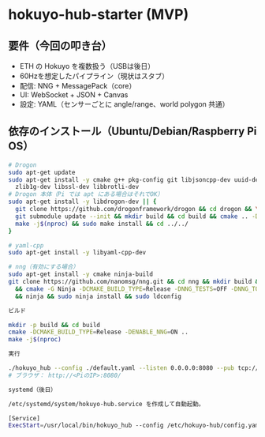 # hokuyo-hub-starter (MVP)

## 要件（今回の叩き台）
- ETH の Hokuyo を複数扱う（USBは後日）
- 60Hzを想定したパイプライン（現状はスタブ）
- 配信: NNG + MessagePack（core）
- UI: WebSocket + JSON + Canvas
- 設定: YAML（センサーごとに angle/range、world polygon 共通）

## 依存のインストール（Ubuntu/Debian/Raspberry Pi OS）
```bash
# Drogon
sudo apt-get update
sudo apt-get install -y cmake g++ pkg-config git libjsoncpp-dev uuid-dev \
  zlib1g-dev libssl-dev libbrotli-dev
# Drogon 本体（Pi では apt にある場合はそれでOK）
sudo apt-get install -y libdrogon-dev || {
  git clone https://github.com/drogonframework/drogon && cd drogon && \
  git submodule update --init && mkdir build && cd build && cmake .. -DCMAKE_BUILD_TYPE=Release && \
  make -j$(nproc) && sudo make install && cd ../../
}

# yaml-cpp
sudo apt-get install -y libyaml-cpp-dev

# nng（有効にする場合）
sudo apt-get install -y cmake ninja-build
git clone https://github.com/nanomsg/nng.git && cd nng && mkdir build && cd build \
  && cmake -G Ninja -DCMAKE_BUILD_TYPE=Release -DNNG_TESTS=OFF -DNNG_TOOLS=OFF .. \
  && ninja && sudo ninja install && sudo ldconfig

ビルド

mkdir -p build && cd build
cmake -DCMAKE_BUILD_TYPE=Release -DENABLE_NNG=ON ..
make -j$(nproc)

実行

./hokuyo_hub --config ./default.yaml --listen 0.0.0.0:8080 --pub tcp://0.0.0.0:5555
# ブラウザ： http://<PiのIP>:8080/

systemd（後日）

/etc/systemd/system/hokuyo-hub.service を作成して自動起動。

[Service]
ExecStart=/usr/local/bin/hokuyo_hub --config /etc/hokuyo-hub/config.yaml --listen 0.0.0.0:8080 --pub tcp://0.0.0.0:5555

```
